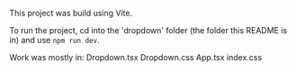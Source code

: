 This project was build using Vite.

To run the project, cd into the 'dropdown' folder (the folder this README is in) and use `npm run dev`.

Work was mostly in:
Dropdown.tsx
Dropdown.css
App.tsx
index.css